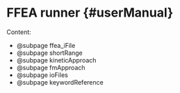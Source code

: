 FFEA runner {#userManual}
=========================

Content:

- @subpage ffea_iFile
- @subpage shortRange
- @subpage kineticApproach
- @subpage fmApproach
- @subpage ioFiles
- @subpage keywordReference

